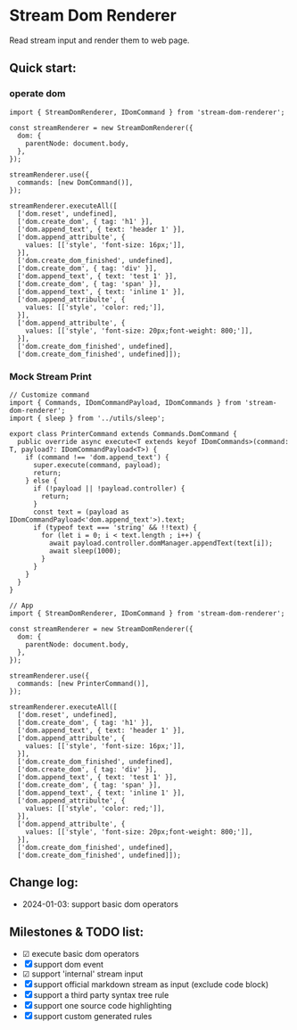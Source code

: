 # Stream Dom Renderer

Read stream input and render them to web page.

## Quick start:

### operate dom

````
import { StreamDomRenderer, IDomCommand } from 'stream-dom-renderer';

const streamRenderer = new StreamDomRenderer({
  dom: {
    parentNode: document.body,
  },
});

streamRenderer.use({
  commands: [new DomCommand()],
});

streamRenderer.executeAll([
  ['dom.reset', undefined],
  ['dom.create_dom', { tag: 'h1' }],
  ['dom.append_text', { text: 'header 1' }],
  ['dom.append_attribulte', {
    values: [['style', 'font-size: 16px;']],
  }],
  ['dom.create_dom_finished', undefined],
  ['dom.create_dom', { tag: 'div' }],
  ['dom.append_text', { text: 'test 1' }],
  ['dom.create_dom', { tag: 'span' }],
  ['dom.append_text', { text: 'inline 1' }],
  ['dom.append_attribulte', {
    values: [['style', 'color: red;']],
  }],
  ['dom.append_attribulte', {
    values: [['style', 'font-size: 20px;font-weight: 800;']],
  }],
  ['dom.create_dom_finished', undefined],
  ['dom.create_dom_finished', undefined]]);
````

### Mock Stream Print
````
// Customize command
import { Commands, IDomCommandPayload, IDomCommands } from 'stream-dom-renderer';
import { sleep } from '../utils/sleep';

export class PrinterCommand extends Commands.DomCommand {
  public override async execute<T extends keyof IDomCommands>(command: T, payload?: IDomCommandPayload<T>) {
    if (command !== 'dom.append_text') {
      super.execute(command, payload);
      return;
    } else {
      if (!payload || !payload.controller) {
        return;
      }
      const text = (payload as IDomCommandPayload<'dom.append_text'>).text;
      if (typeof text === 'string' && !!text) {
        for (let i = 0; i < text.length ; i++) {
          await payload.controller.domManager.appendText(text[i]);
          await sleep(1000);
        }
      }
    }
  }
}

// App
import { StreamDomRenderer, IDomCommand } from 'stream-dom-renderer';

const streamRenderer = new StreamDomRenderer({
  dom: {
    parentNode: document.body,
  },
});

streamRenderer.use({
  commands: [new PrinterCommand()],
});

streamRenderer.executeAll([
  ['dom.reset', undefined],
  ['dom.create_dom', { tag: 'h1' }],
  ['dom.append_text', { text: 'header 1' }],
  ['dom.append_attribulte', {
    values: [['style', 'font-size: 16px;']],
  }],
  ['dom.create_dom_finished', undefined],
  ['dom.create_dom', { tag: 'div' }],
  ['dom.append_text', { text: 'test 1' }],
  ['dom.create_dom', { tag: 'span' }],
  ['dom.append_text', { text: 'inline 1' }],
  ['dom.append_attribulte', {
    values: [['style', 'color: red;']],
  }],
  ['dom.append_attribulte', {
    values: [['style', 'font-size: 20px;font-weight: 800;']],
  }],
  ['dom.create_dom_finished', undefined],
  ['dom.create_dom_finished', undefined]]);
````

## Change log:
- 2024-01-03: support basic dom operators

## Milestones & TODO list:

- ☑ execute basic dom operators
- ☒ support dom event
- ☑ support 'internal' stream input
- ☒ support official markdown stream as input (exclude code block)
- ☒ support a third party syntax tree rule
- ☒ support one source code highlighting
- ☒ support custom generated rules

